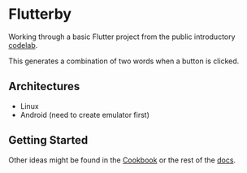 # Flutterby

Working through a basic Flutter project from the public introductory [codelab][lab].

This generates a combination of two words when a button is clicked.

## Architectures

- Linux
- Android (need to create emulator first)

## Getting Started

Other ideas might be found in the [Cookbook][cook] or the rest of the [docs][doc].

[lab]:  https://docs.flutter.dev/get-started/codelab
[cook]: https://docs.flutter.dev/cookbook
[doc]: https://docs.flutter.dev/
